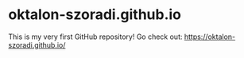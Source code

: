 # oktalon-szoradi.github.io
This is my very first GitHub repository! Go check out: https://oktalon-szoradi.github.io/
